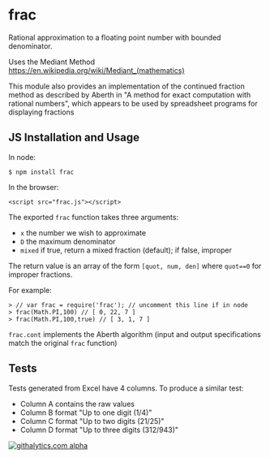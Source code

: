 # frac

Rational approximation to a floating point number with bounded denominator.

Uses the Mediant Method <https://en.wikipedia.org/wiki/Mediant_(mathematics)>

This module also provides an implementation of the continued fraction method as
described by Aberth in "A method for exact computation with rational numbers", 
which appears to be used by spreadsheet programs for displaying fractions

## JS Installation and Usage

In node:

    $ npm install frac

In the browser:

    <script src="frac.js"></script>

The exported `frac` function takes three arguments:

 - `x` the number we wish to approximate
 - `D` the maximum denominator
 - `mixed` if true, return a mixed fraction (default); if false, improper

The return value is an array of the form `[quot, num, den]` where `quot==0`
for improper fractions.

For example:

```
> // var frac = require('frac'); // uncomment this line if in node
> frac(Math.PI,100) // [ 0, 22, 7 ]
> frac(Math.PI,100,true) // [ 3, 1, 7 ]
```

`frac.cont` implements the Aberth algorithm (input and output specifications
match the original `frac` function)

## Tests

Tests generated from Excel have 4 columns.  To produce a similar test:

- Column A contains the raw values
- Column B format "Up to one digit (1/4)"
- Column C format "Up to two digits (21/25)"
- Column D format "Up to three digits (312/943)"

[![githalytics.com alpha](https://cruel-carlota.pagodabox.com/731e31b3a26382ccd5d213b9e74ea552 "githalytics.com")](http://githalytics.com/SheetJS/frac)

